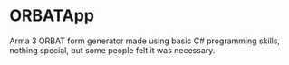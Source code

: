 # ORBATApp
Arma 3 ORBAT form generator made using basic C# programming skills, nothing special, but some people felt it was necessary.
